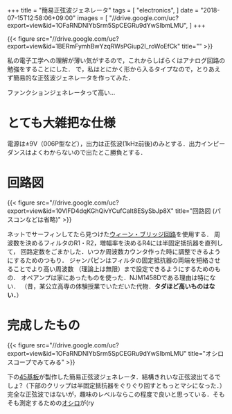 +++
title = "簡易正弦波ジェネレータ"
tags = [
  "electronics",
]
date = "2018-07-15T12:58:06+09:00"
images = [
  "//drive.google.com/uc?export=view&id=1OFaRNDNIYbSrm5SpCEGRu9dYwSIbmLMU",
]
+++

{{< figure src="//drive.google.com/uc?export=view&id=1BERmFymhBwYzqRWsPGiup2I_roWoEfCk" title="" >}}

私の電子工学への理解が薄い気がするので，これからしばらくはアナログ回路の勉強をすることにした．
で，私はとにかく形から入るタイプなので，とりあえず簡易的な正弦波ジェネレータを作ってみた．  
<!--more-->
ファンクションジェネレータって高い...

# とても大雑把な仕様

電源は±9V（006P型など），出力は正弦波(1kHz前後)のみとする．出力インピーダンスはよくわからないので出たとこ勝負とする．

# 回路図

{{< figure src="//drive.google.com/uc?export=view&id=10VlFD4dqKGhQivYCufCalt8ESySbJp8X" title="回路図 (パスコンなどは省略)" >}}

ネットでサーフィンしてたら見つけた[ウィーン・ブリッジ回路](https://www.weblio.jp/content/%E3%82%A6%E3%82%A3%E3%83%BC%E3%83%B3%E3%83%BB%E3%83%96%E3%83%AA%E3%83%83%E3%82%B8%E7%99%BA%E6%8C%AF%E5%9B%9E%E8%B7%AF)<!-- Wikiに頁が無かった !  -->を使用する．
周波数を決めるフィルタのR1・R2，増幅率を決めるR4には半固定抵抗器を直列して，
回路定数をごまかした．いつか周波数カウンタ作った時に調整できるようにするためのつもり．
ジャンパピンはフィルタの固定抵抗器の両端を短絡させることでより高い周波数
（理論上は無限）まで設定できるようにするためのもの．
オペアンプは家にあったものを使った．NJM1458Dである理由は特にない．
（昔，某公立高専の体験授業でいただいた代物．**タダほど高いものはない．**）

# 完成したもの

{{< figure src="//drive.google.com/uc?export=view&id=1OFaRNDNIYbSrm5SpCEGRu9dYwSIbmLMU" title="オシロスコープでみてみる" >}}

下の[45基板](http://akizukidenshi.com/catalog/g/gP-11735/)が製作した簡易正弦波ジェネレータ．結構きれいな正弦波出てるでしょ?（下部のクリップは半固定抵抗器をぐりぐり回すともっとマシになった．）完全な正弦波ではないが，趣味のレベルならこの程度で良いと思っている．そもそも測定するための[オシロ](http://akizukidenshi.com/catalog/g/gK-09710/)が(ry
